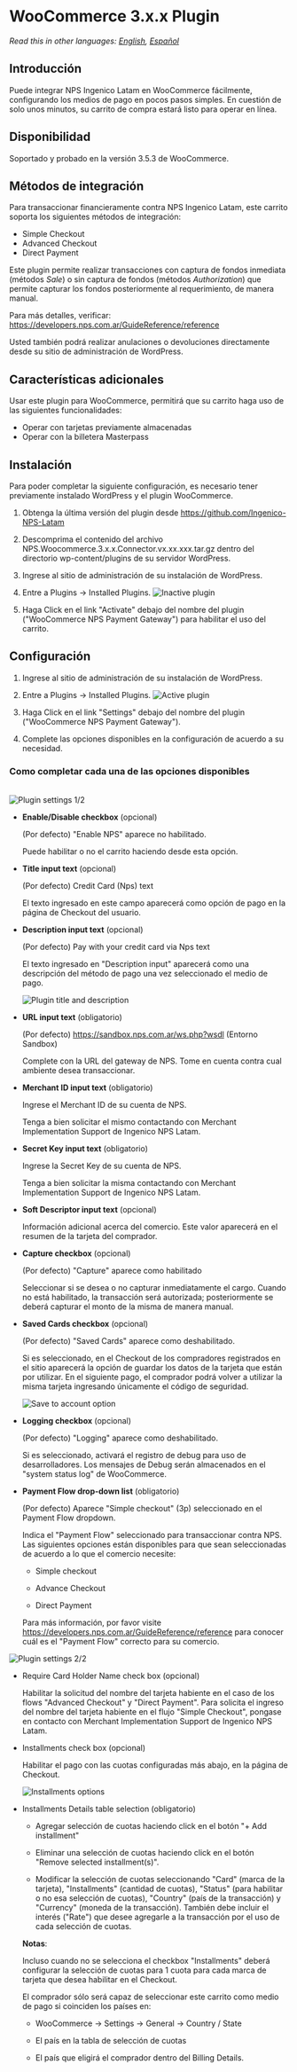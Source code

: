 # WooCommerce 3.x.x Plugin

*Read this in other languages: [English](README.md), [Español](README.es.md)*

## Introducción

Puede integrar NPS Ingenico Latam en WooCommerce fácilmente, configurando los medios de pago en pocos pasos simples. En cuestión de solo unos minutos, su carrito de compra estará listo para operar en línea.

## Disponibilidad

Soportado y probado en la versión 3.5.3 de WooCommerce.

## Métodos de integración

Para transaccionar financieramente contra NPS Ingenico Latam, este carrito soporta los siguientes métodos de integración:

* Simple Checkout  
* Advanced Checkout  
* Direct Payment  

Este plugin permite realizar transacciones con captura de fondos inmediata (métodos _Sale_) o sin captura de fondos (métodos _Authorization_) que permite capturar los fondos posteriormente al requerimiento, de manera manual.

Para más detalles, verificar: <https://developers.nps.com.ar/GuideReference/reference>

Usted también podrá realizar anulaciones o devoluciones directamente desde su sitio de administración de WordPress.

## Características adicionales

Usar este plugin para WooCommerce, permitirá que su carrito haga uso de las siguientes funcionalidades:

* Operar con tarjetas previamente almacenadas
* Operar con la billetera Masterpass

## Instalación

Para poder completar la siguiente configuración, es necesario tener previamente instalado WordPress y el plugin WooCommerce.

1. Obtenga la última versión del plugin desde <https://github.com/Ingenico-NPS-Latam>

1. Descomprima el contenido del archivo NPS.Woocommerce.3.x.x.Connector.vx.xx.xxx.tar.gz dentro del directorio wp-content/plugins de su servidor WordPress.

1. Ingrese al sitio de administración de su instalación de WordPress.

1. Entre a Plugins -> Installed Plugins.
  ![Inactive plugin](https://user-images.githubusercontent.com/24914148/50290010-2b793c00-0449-11e9-8290-5ea564c4d92c.png)

1. Haga Click en el link "Activate" debajo del nombre del plugin ("WooCommerce NPS Payment Gateway") para habilitar el uso del carrito.

## Configuración

1. Ingrese al sitio de administración de su instalación de WordPress.

1. Entre a Plugins -> Installed Plugins.
  ![Active plugin](https://user-images.githubusercontent.com/24914148/50290011-2c11d280-0449-11e9-8c05-51dd0626afcb.png)

1. Haga Click en el link "Settings" debajo del nombre del plugin ("WooCommerce NPS Payment Gateway").

1. Complete las opciones disponibles en la configuración de acuerdo a su necesidad.

### Como completar cada una de las opciones disponibles

\
![Plugin settings 1/2](https://user-images.githubusercontent.com/24914148/50290018-2f0cc300-0449-11e9-9702-78a9913f09df.png)

* **Enable/Disable checkbox** (opcional)

  (Por defecto) "Enable NPS" aparece no habilitado.
  
  Puede habilitar o no el carrito haciendo desde esta opción.

* **Title input text** (opcional)

  (Por defecto) Credit Card (Nps) text
  
  El texto ingresado en este campo aparecerá como opción de pago en la página de Checkout del usuario.
  
* **Description input text** (opcional)

  (Por defecto) Pay with your credit card via Nps text

  El texto ingresado en "Description input" aparecerá como una descripción del método de pago una vez seleccionado el medio de pago.

  ![Plugin title and description](https://user-images.githubusercontent.com/24914148/50291840-65007600-044e-11e9-8c1e-d67a994cedcf.png)
  
* **URL input text** (obligatorio)

  (Por defecto) <https://sandbox.nps.com.ar/ws.php?wsdl>  (Entorno Sandbox)

  Complete con la URL del gateway de NPS. Tome en cuenta contra cual ambiente desea transaccionar.
  
* **Merchant ID input text** (obligatorio)

  Ingrese el Merchant ID de su cuenta de NPS.

  Tenga a bien solicitar el mismo contactando con Merchant Implementation Support de Ingenico NPS Latam.

* **Secret Key input text** (obligatorio)

  Ingrese la Secret Key de su cuenta de NPS.

  Tenga a bien solicitar la misma contactando con Merchant Implementation Support de Ingenico NPS Latam.

* **Soft Descriptor input text** (opcional)

  Información adicional acerca del comercio. Este valor aparecerá en el resumen de la tarjeta del comprador.

* **Capture checkbox** (opcional)

  (Por defecto) "Capture" aparece como habilitado

  Seleccionar si se desea o no capturar inmediatamente el cargo. Cuando no está habilitado, la transacción será autorizada; posteriormente se deberá capturar el monto de la misma de manera manual.
  
* **Saved Cards checkbox** (opcional)

  (Por defecto) "Saved Cards" aparece como deshabilitado.

  Si es seleccionado, en el Checkout de los compradores registrados en el sitio aparecerá la opción de guardar los datos de la tarjeta que están por utilizar. En el siguiente pago, el comprador podrá volver a utilizar la misma tarjeta ingresando únicamente el código de seguridad.

  ![Save to account option](https://user-images.githubusercontent.com/24914148/50291842-65007600-044e-11e9-8878-27eb2f518767.png)
  
* **Logging checkbox** (opcional)

  (Por defecto) "Logging" aparece como deshabilitado.

  Si es seleccionado, activará el registro de debug para uso de desarrolladores. Los mensajes de Debug serán almacenados en el "system status log" de WooCommerce.
  
* **Payment Flow drop-down list** (obligatorio)

  (Por defecto) Aparece "Simple checkout" (3p) seleccionado en el Payment Flow dropdown.
  
  Indica el "Payment Flow" seleccionado para transaccionar contra NPS. Las siguientes opciones están disponibles para que sean seleccionadas de acuerdo a lo que el comercio necesite:
  
  * Simple checkout

  * Advance Checkout

  * Direct Payment

  Para más información, por favor visite <https://developers.nps.com.ar/GuideReference/reference> para conocer cuál es el "Payment Flow" correcto para su comercio.

![Plugin settings 2/2](https://user-images.githubusercontent.com/24914148/50290019-2f0cc300-0449-11e9-99b1-0dad76333aa9.png)

* Require Card Holder Name check box (opcional)

  Habilitar la solicitud del nombre del tarjeta habiente en el caso de los flows "Advanced Checkout" y "Direct Payment". Para solicita el ingreso del nombre del tarjeta habiente en el flujo "Simple Checkout", pongase en contacto con Merchant Implementation Support de Ingenico NPS Latam.

* Installments check box (opcional)

  Habilitar el pago con las cuotas configuradas más abajo, en la página de Checkout.

  ![Installments options](https://user-images.githubusercontent.com/24914148/50291843-65007600-044e-11e9-81a0-205767d9e520.png)

* Installments Details table selection (obligatorio)

  * Agregar selección de cuotas haciendo click en el botón "+ Add installment"

  * Eliminar una selección de cuotas haciendo click en el botón "Remove selected installment(s)".

  * Modificar la selección de cuotas seleccionando "Card" (marca de la tarjeta), "Installments" (cantidad de cuotas), "Status" (para habilitar o no esa selección de cuotas), "Country" (país de la transacción) y "Currency" (moneda de la transacción). También debe incluir el interés ("Rate") que desee agregarle a la transacción por el uso de cada selección de cuotas.

  **Notas**:
  
  Incluso cuando no se selecciona el checkbox "Installments" deberá configurar la selección de cuotas para 1 cuota para cada marca de tarjeta que desea habilitar en el Checkout.

  El comprador sólo será capaz de seleccionar este carrito como medio de pago si coinciden los países en:

  * WooCommerce -> Settings -> General -> Country / State

  * El país en la tabla de selección de cuotas

  * El país que eligirá el comprador dentro del Billing Details.